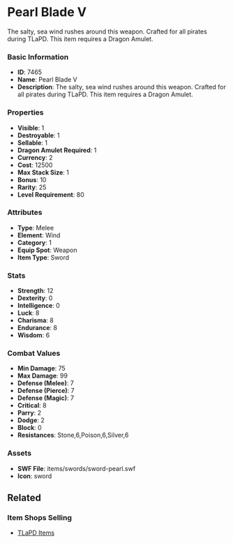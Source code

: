 # Pearl Blade V

The salty, sea wind rushes around this weapon. Crafted for all pirates during TLaPD. This item requires a Dragon Amulet.

### Basic Information

- **ID**: 7465
- **Name**: Pearl Blade V
- **Description**: The salty, sea wind rushes around this weapon. Crafted for all pirates during TLaPD. This item requires a Dragon Amulet.

### Properties

- **Visible**: 1
- **Destroyable**: 1
- **Sellable**: 1
- **Dragon Amulet Required**: 1
- **Currency**: 2
- **Cost**: 12500
- **Max Stack Size**: 1
- **Bonus**: 10
- **Rarity**: 25
- **Level Requirement**: 80

### Attributes

- **Type**: Melee
- **Element**: Wind
- **Category**: 1
- **Equip Spot**: Weapon
- **Item Type**: Sword

### Stats

- **Strength**: 12
- **Dexterity**: 0
- **Intelligence**: 0
- **Luck**: 8
- **Charisma**: 8
- **Endurance**: 8
- **Wisdom**: 6

### Combat Values

- **Min Damage**: 75
- **Max Damage**: 99
- **Defense (Melee)**: 7
- **Defense (Pierce)**: 7
- **Defense (Magic)**: 7
- **Critical**: 8
- **Parry**: 2
- **Dodge**: 2
- **Block**: 0
- **Resistances**: Stone,6,Poison,6,Silver,6

### Assets

- **SWF File**: items/swords/sword-pearl.swf
- **Icon**: sword

## Related

### Item Shops Selling

- [TLaPD Items](../item-shops/275-tlapd-items.md)

